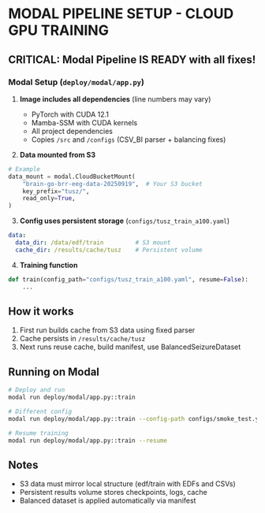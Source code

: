 # MODAL PIPELINE SETUP - CLOUD GPU TRAINING

## CRITICAL: Modal Pipeline IS READY with all fixes!

### Modal Setup (`deploy/modal/app.py`)

1. **Image includes all dependencies** (line numbers may vary)
   - PyTorch with CUDA 12.1
   - Mamba-SSM with CUDA kernels
   - All project dependencies
   - Copies `/src` and `/configs` (CSV_BI parser + balancing fixes)

2. **Data mounted from S3**
```python
# Example
data_mount = modal.CloudBucketMount(
    "brain-go-brr-eeg-data-20250919",  # Your S3 bucket
    key_prefix="tusz/",
    read_only=True,
)
```

3. **Config uses persistent storage** (`configs/tusz_train_a100.yaml`)
```yaml
data:
  data_dir: /data/edf/train         # S3 mount
  cache_dir: /results/cache/tusz    # Persistent volume
```

4. **Training function**
```python
def train(config_path="configs/tusz_train_a100.yaml", resume=False):
    ...
```

## How it works
1. First run builds cache from S3 data using fixed parser
2. Cache persists in `/results/cache/tusz`
3. Next runs reuse cache, build manifest, use BalancedSeizureDataset

## Running on Modal
```bash
# Deploy and run
modal run deploy/modal/app.py::train

# Different config
modal run deploy/modal/app.py::train --config-path configs/smoke_test.yaml

# Resume training
modal run deploy/modal/app.py::train --resume
```

## Notes
- S3 data must mirror local structure (edf/train with EDFs and CSVs)
- Persistent results volume stores checkpoints, logs, cache
- Balanced dataset is applied automatically via manifest

